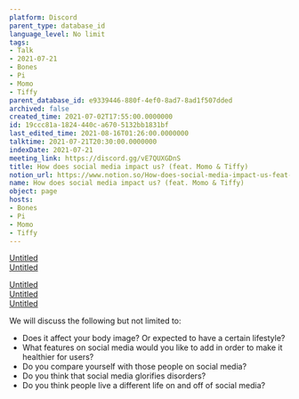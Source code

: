 ```yaml
---
platform: Discord
parent_type: database_id
language_level: No limit
tags:
- Talk
- 2021-07-21
- Bones
- Pi
- Momo
- Tiffy
parent_database_id: e9339446-880f-4ef0-8ad7-8ad1f507dded
archived: false
created_time: 2021-07-02T17:55:00.0000000
id: 19ccc81a-1824-440c-a670-5132bb1831bf
last_edited_time: 2021-08-16T01:26:00.0000000
talktime: 2021-07-21T20:30:00.0000000
indexDate: 2021-07-21
meeting_link: https://discord.gg/vE7QUXGDnS
title: How does social media impact us? (feat. Momo & Tiffy)
notion_url: https://www.notion.so/How-does-social-media-impact-us-feat-Momo-Tiffy-19ccc81a1824440ca6705132bb1831bf
name: How does social media impact us? (feat. Momo & Tiffy)
object: page
hosts:
- Bones
- Pi
- Momo
- Tiffy
---
```



[Untitled](https://www.notion.so/23f0f26c7f1547c0b08477c0c6f1f461)   
[Untitled](https://www.notion.so/b25f7bc784f147e3a0759bc1db6129a2)   

[Untitled](https://www.notion.so/da534e939894424f89710d7f328d6ec4)   
[Untitled](https://www.notion.so/12c4a9e645d54aefa860b5f927a0b220)   
[Untitled](https://www.notion.so/482e61b02b9c4456b2b4fe86bb7544c6)   


We will discuss the following but not limited to:
   - Does it affect your body image? Or expected to have a certain lifestyle?
   - What features on social media would you like to add in order to make it healthier for users?
   - Do you compare yourself with those people on social media?
   - Do you think that social media glorifies disorders?
   - Do you think people live a different life on and off of social media?




